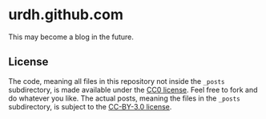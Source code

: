 urdh.github.com
===============

This may become a blog in the future.

## License

The code, meaning all files in this repository not inside the `_posts`
subdirectory, is made available under the [CC0 license][cc0]. Feel free to
fork and do whatever you like. The actual posts, meaning the files in
the `_posts` subdirectory, is subject to the [CC-BY-3.0 license][ccby3].

[cc0]: http://creativecommons.org/publicdomain/zero/1.0/
[ccby3]: http://creativecommons.org/licenses/by/3.0/deed.sv
